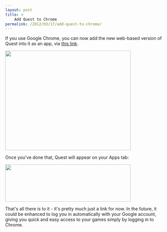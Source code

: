 ```yaml
---
layout: post
title: >
    Add Quest to Chrome
permalink: /2012/03/17/add-quest-to-chrome/
---
```

If you use Google Chrome, you can now add the new web-based version of Quest into it as an app, via <a href="https://chrome.google.com/webstore/detail/ambgegofabbnggkihmboplgghoocjaka">this link</a>.

<img class="aligncenter size-full wp-image-1264" title="Quest in the Chrome web store" src="http://textadventuresblog.files.wordpress.com/2012/03/webstore2.png" alt="" width="400" height="316" />

Once you've done that, Quest will appear on your Apps tab:

<img class="aligncenter size-full wp-image-1266" title="Quest on Chrome apps tab" src="http://textadventuresblog.files.wordpress.com/2012/03/apps.png" alt="" width="400" height="118" />

That's all there is to it - it's pretty much just a link for now. In the future, it could be enhanced to log you in automatically with your Google account, giving you quick and easy access to your games simply by logging in to Chrome.